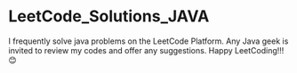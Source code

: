 # LeetCode_Solutions_JAVA
I frequently solve java problems on the LeetCode Platform. Any Java geek is invited to review my codes and offer any suggestions. Happy LeetCoding!!!😊
